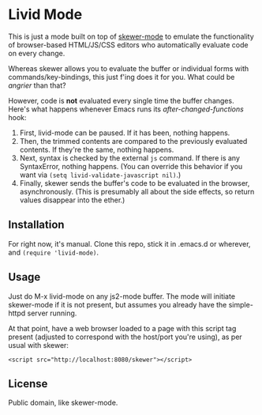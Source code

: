 # Livid Mode

This is just a mode built on top of
[skewer-mode](https://github.com/skeeto/skewer-mode) to emulate the
functionality of browser-based HTML/JS/CSS editors who automatically
evaluate code on every change.

Whereas skewer allows you to evaluate the buffer or individual forms
with commands/key-bindings, this just f'ing does it for you. What
could be _angrier_ than that?

However, code is **not** evaluated every single time the buffer changes. Here's
what happens whenever Emacs runs its _after-changed-functions_ hook:

1. First, livid-mode can be paused. If it has been, nothing happens.
2. Then, the trimmed contents are compared to the previously evaluated
contents. If they're the same, nothing happens.
3. Next, syntax is checked by the external `js` command. If there is
any SyntaxError, nothing happens. (You can override this behavior if
you want via `(setq livid-validate-javascript nil)`.)
4. Finally, skewer sends the buffer's code to be evaluated in the
browser, asynchronously. (This is presumably all about the side
effects, so return values disappear into the ether.)

## Installation

For right now, it's manual. Clone this repo, stick it in .emacs.d or
wherever, and `(require 'livid-mode)`.

## Usage

Just do M-x livid-mode on any js2-mode buffer. The mode will initiate
skewer-mode if it is not present, but assumes you already have the
simple-httpd server running.

At that point, have a web browser loaded to a page with this script tag present
(adjusted to correspond with the host/port you're using), as per usual
with skewer:

```
<script src="http://localhost:8080/skewer"></script>
```

## License

Public domain, like skewer-mode.
